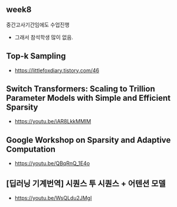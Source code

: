 ## week8
중간고사기간임에도 수업진행
- 그래서 참석학생 많이 없음.

## Top-k Sampling
- https://littlefoxdiary.tistory.com/46

## Switch Transformers: Scaling to Trillion Parameter Models with Simple and Efficient Sparsity
- https://youtu.be/iAR8LkkMMIM

## Google Workshop on Sparsity and Adaptive Computation
- https://youtu.be/QBqRnQ_1E4o

## [딥러닝 기계번역] 시퀀스 투 시퀀스 + 어텐션 모델
- https://youtu.be/WsQLdu2JMgI
